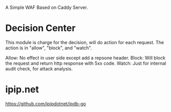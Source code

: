 A Simple WAF Based on Caddy Server.


# Decision Center
This module is charge for the decision, will do action for each request.
The action is in "allow", "block", and "watch".

Allow: No effect in user side except add a repsone header.
Block: Will block the request and return http response with 5xx code.
Watch: Just for internal audit check,  for attack analysis.
# ipip.net
https://github.com/ipipdotnet/ipdb-go
